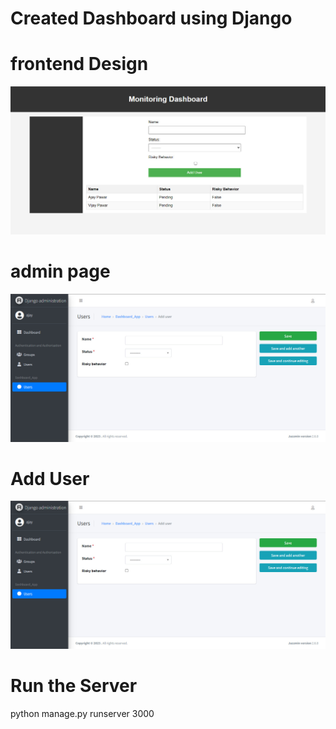 # Created Dashboard using Django

# frontend Design
![logo](https://github.com/codemyown/Risk_Monitoring_Project_using_django/blob/main/django.jpg)

# admin page
![logo](https://github.com/codemyown/Risk_Monitoring_Project_using_django/blob/main/django_add_user.jpg)


# Add User
![logo](https://github.com/codemyown/Risk_Monitoring_Project_using_django/blob/main/django_add_user.jpg)


# Run the Server
python manage.py runserver 3000
